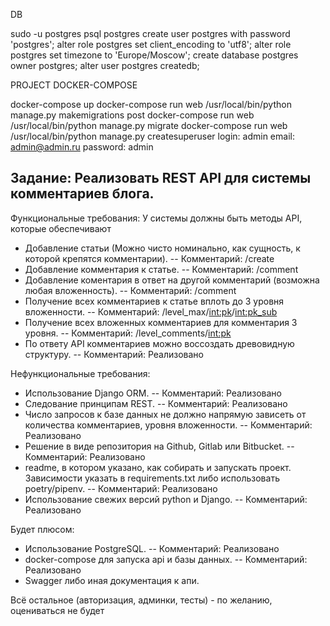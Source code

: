 DB

sudo -u postgres psql postgres
create user postgres with password 'postgres';
alter role postgres set client_encoding to 'utf8';
alter role postgres set timezone to 'Europe/Moscow';
create database postgres owner postgres;
alter user postgres createdb;

PROJECT DOCKER-COMPOSE

docker-compose up
docker-compose run web /usr/local/bin/python manage.py makemigrations post
docker-compose run web /usr/local/bin/python manage.py migrate
docker-compose run web /usr/local/bin/python manage.py createsuperuser
login: admin
email: admin@admin.ru
password: admin

Задание: Реализовать REST API для системы комментариев блога. 
------ 
Функциональные требования: 
У системы должны быть методы API, которые обеспечивают 
- Добавление статьи (Можно чисто номинально, как сущность, к которой крепятся комментарии).
-- Комментарий: /create
- Добавление комментария к статье.
-- Комментарий: /comment
- Добавление коментария в ответ на другой комментарий (возможна любая вложенность).
-- Комментарий: /comment
- Получение всех комментариев к статье вплоть до 3 уровня вложенности.
-- Комментарий: /level_max/<int:pk>/<int:pk_sub>
- Получение всех вложенных комментариев для комментария 3 уровня.
-- Комментарий: /level_comments/<int:pk>
- По ответу API комментариев можно воссоздать древовидную структуру.
-- Комментарий: Реализовано

Нефункциональные требования: 
- Использование Django ORM.
-- Комментарий: Реализовано
- Следование принципам REST.
-- Комментарий: Реализовано
- Число запросов к базе данных не должно напрямую зависеть от количества комментариев, уровня вложенности.
-- Комментарий: Реализовано
- Решение в виде репозитория на Github, Gitlab или Bitbucket.
-- Комментарий: Реализовано
- readme, в котором указано, как собирать и запускать проект. Зависимости указать в requirements.txt либо использовать poetry/pipenv.
-- Комментарий: Реализовано
- Использование свежих версий python и Django.
-- Комментарий: Реализовано

Будет плюсом: 
- Использование PostgreSQL.
-- Комментарий: Реализовано
- docker-compose для запуска api и базы данных.
-- Комментарий: Реализовано 
- Swagger либо иная документация к апи.

Всё остальное (авторизация, админки, тесты) - по желанию, оцениваться не будет
